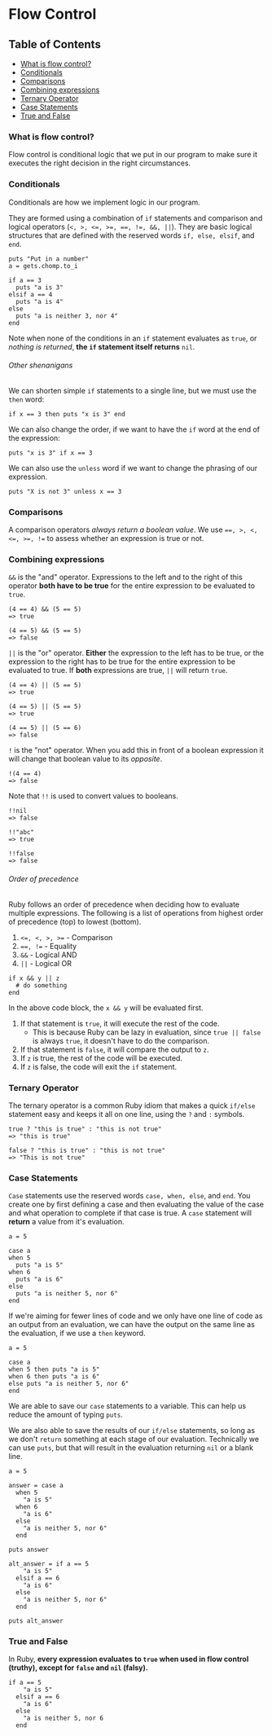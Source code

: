 # Flow Control

## Table of Contents
- [What is flow control?](#what-is-flow-control)
- [Conditionals](#conditionals)
- [Comparisons](#comparisons)
- [Combining expressions](#combining-expressions)
- [Ternary Operator](#ternary-operator)
- [Case Statements](#case-statements)
- [True and False](#true-and-false)

### What is flow control?
Flow control is conditional logic that we put in our program to make sure it executes the right decision in the right circumstances. 

### Conditionals
Conditionals are how we implement logic in our program. 

They are formed using a combination of `if` statements and comparison and logical operators (`<, >, <=, >=, ==, !=, &&, ||`). They are basic logical structures that are defined with the reserved words `if, else, elsif`, and `end`. 
```
puts "Put in a number"
a = gets.chomp.to_i

if a == 3
  puts "a is 3"
elsif a == 4
  puts "a is 4"
else
  puts "a is neither 3, nor 4"
end
```
Note when none of the conditions in an `if` statement evaluates as `true`, or *nothing is returned*, __the `if` statement itself returns__ `nil`.

###### Other shenanigans
We can shorten simple `if` statements to a single line, but we must use the `then` word:

`if x == 3 then puts "x is 3" end`

We can also change the order, if we want to have the `if` word at the end of the expression:

`puts "x is 3" if x == 3`

We can also use the `unless` word if we want to change the phrasing of our expression. 

`puts "X is not 3" unless x == 3`

### Comparisons
A comparison operators _always return a boolean value_. We use `==, >, <, <=, >=, !=` to assess whether an expression is true or not. 

### Combining expressions
`&&` is the "and" operator. Expressions to the left and to the right of this operator __both have to be true__ for the entire expression to be evaluated to `true`.
```
(4 == 4) && (5 == 5)
=> true

(4 == 5) && (5 == 5)
=> false
```

`||` is the "or" operator. __Either__ the expression to the left has to be true, or the expression to the right has to be true for the entire expression to be evaluated to true. If __both__ expressions are true, `||` will return `true`.
```
(4 == 4) || (5 == 5)
=> true

(4 == 5) || (5 == 5)
=> true

(4 == 5) || (5 == 6)
=> false
```

`!` is the "not" operator. When you add this in front of a boolean expression it will change that boolean value to its *opposite*.
```
!(4 == 4)
=> false
```
Note that `!!` is used to convert values to booleans.
```
!!nil
=> false

!!"abc"
=> true

!!false
=> false
```
###### Order of precedence
Ruby follows an order of precedence when deciding how to evaluate multiple expressions. The following is a list of operations from highest order of precedence (top) to lowest (bottom).

1. `<=, <, >, >=` - Comparison
2. `==, !=` - Equality
3. `&&` - Logical AND
4. `||` - Logical OR
```
if x && y || z
  # do something
end
```
In the above code block, the `x && y` will be evaluated first. 
1. If that statement is `true`, it will execute the rest of the code. 
    - This is because Ruby can be lazy in evaluation, since `true || false` is always `true`, it doesn't have to do the comparison.
2. If that statement is `false`, it will compare the output to `z`.
3. If `z` is true, the rest of the code will be executed.
4. If `z` is false, the code will exit the `if` statement.

### Ternary Operator
The ternary operator is a common Ruby idiom that makes a quick `if/else` statement easy and keeps it all on one line, using the `?` and `:` symbols.
```
true ? "this is true" : "this is not true"
=> "this is true"

false ? "this is true" : "this is not true"
=> "This is not true"
```

### Case Statements
`Case` statements use the reserved words `case, when, else`, and `end`. You create one by first defining a case and then evaluating the value of the case and what operation to complete if that case is true. A `case` statement will __return__ a value from it's evaluation. 
```
a = 5

case a
when 5
  puts "a is 5"
when 6
  puts "a is 6"
else
  puts "a is neither 5, nor 6"
end
```
If we're aiming for fewer lines of code and we only have one line of code as an output from an evaluation, we can have the output on the same line as the evaluation, if we use a `then` keyword.
```
a = 5

case a
when 5 then puts "a is 5"
when 6 then puts "a is 6"
else puts "a is neither 5, nor 6"
end
```
We are able to save our `case` statements to a variable. This can help us reduce the amount of typing `puts`. 

We are also able to save the results of our `if/else` statements, so long as we don't `return` something at each stage of our evaluation. Technically we can use `puts`, but that will result in the evaluation returning `nil` or a blank line. 
```
a = 5

answer = case a
  when 5
    "a is 5"
  when 6
    "a is 6"
  else
    "a is neither 5, nor 6"
  end

puts answer

alt_answer = if a == 5
    "a is 5"
  elsif a == 6 
    "a is 6"
  else
    "a is neither 5, nor 6"
  end

puts alt_answer
```
### True and False
In Ruby, __every expression evaluates to `true` when used in flow control (truthy), except for `false` and `nil` (falsy).__
```
if a == 5
    "a is 5"
  elsif a == 6 
    "a is 6"
  else
    "a is neither 5, nor 6 
  end
  ```
  